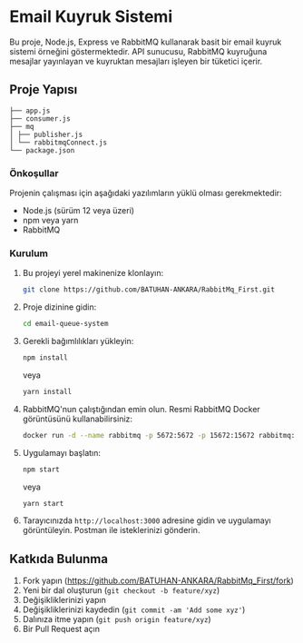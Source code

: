 # Email Kuyruk Sistemi

Bu proje, Node.js, Express ve RabbitMQ kullanarak basit bir email kuyruk sistemi örneğini göstermektedir. API sunucusu, RabbitMQ kuyruğuna mesajlar yayınlayan ve kuyruktan mesajları işleyen bir tüketici içerir.

## Proje Yapısı

    ├── app.js
    ├── consumer.js
    ├── mq
    │ ├── publisher.js
    │ └── rabbitmqConnect.js
    └── package.json

### Önkoşullar

Projenin çalışması için aşağıdaki yazılımların yüklü olması gerekmektedir:

- Node.js (sürüm 12 veya üzeri)
- npm veya yarn
- RabbitMQ


### Kurulum

1. Bu projeyi yerel makinenize klonlayın:

    ```bash
    git clone https://github.com/BATUHAN-ANKARA/RabbitMq_First.git
    ```

2. Proje dizinine gidin:

    ```bash
    cd email-queue-system
    ```

3. Gerekli bağımlılıkları yükleyin:

    ```bash
    npm install
    ```

   veya

    ```bash
    yarn install
    ```
4. RabbitMQ'nun çalıştığından emin olun. Resmi RabbitMQ Docker görüntüsünü kullanabilirsiniz:

    ```bash
    docker run -d --name rabbitmq -p 5672:5672 -p 15672:15672 rabbitmq:management

    ```

5. Uygulamayı başlatın:

    ```bash
    npm start
    ```

   veya

    ```bash
    yarn start
    ```

6. Tarayıcınızda `http://localhost:3000` adresine gidin ve uygulamayı görüntüleyin. Postman ile isteklerinizi gönderin.


## Katkıda Bulunma

1. Fork yapın (https://github.com/BATUHAN-ANKARA/RabbitMq_First/fork)
2. Yeni bir dal oluşturun (`git checkout -b feature/xyz`)
3. Değişikliklerinizi yapın
4. Değişikliklerinizi kaydedin (`git commit -am 'Add some xyz'`)
5. Dalınıza itme yapın (`git push origin feature/xyz`)
6. Bir Pull Request açın
